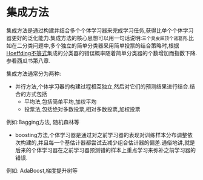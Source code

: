 # 集成方法

集成方法是通过构建并结合多个个体学习器来完成学习任务,获得比单个个体学习器更好的泛化能力.集成方法的核心思想可以用一句话说明:`三个臭皮匠顶个诸葛亮`.比如在二分类问题中,多个独立的简单分类器采用简单投票的结合策略时,根据[Hoeffding不等式](https://en.wikipedia.org/wiki/Hoeffding%27s_inequality)集成的分类器的错误概率随着简单分类器的个数增加而指数下降.参看西瓜书第八章.

集成方法通常分为两种:

+ 并行方法,个体学习器的构建过程相互独立,然后对它们的预测结果进行结合.结合的方式包括
    - 平均法,包括简单平均,加权平均
    - 投票法,包括绝对多数投票,相对多数投票,加权投票

例如:Bagging方法, 随机森林等

+ boosting方法,个体学习器是通过对之前学习器的表现对训练样本分布调整依次构建的,并且每一个基估计器都尝试去减少组合估计器的偏差.通俗地讲,就是后来的个体学习器在之前学习器预测错的样本上重点学习来弥补之前学习器的错误.

例如: AdaBoost,梯度提升树等